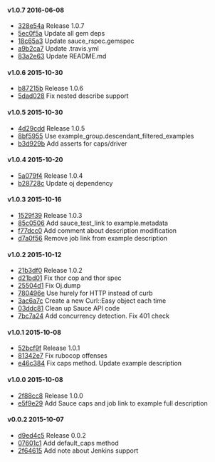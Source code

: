 #### v1.0.7 2016-06-08

- [328e54a](https://github.com/bootstraponline/sauce_rspec/commit/328e54afeb638b0fe78e5fdefdaabc09383c09a0) Release 1.0.7
- [5ec0f5a](https://github.com/bootstraponline/sauce_rspec/commit/5ec0f5ab6f276130da2acb8cf255405422c879e0) Update all gem deps
- [18c65a3](https://github.com/bootstraponline/sauce_rspec/commit/18c65a34c47d5ffb0134a85fe6e5d1404060d1a5) Update sauce_rspec.gemspec
- [a9b2ca7](https://github.com/bootstraponline/sauce_rspec/commit/a9b2ca7a8a24d2cd0311e1ecc13088e1e4d7a4b7) Update .travis.yml
- [83a2e63](https://github.com/bootstraponline/sauce_rspec/commit/83a2e63956e365d8a1e86c3f2f3efcbf6b13b3de) Update README.md


#### v1.0.6 2015-10-30

- [b87215b](https://github.com/bootstraponline/sauce_rspec/commit/b87215b545a12720c27795543cbb189fa236e06c) Release 1.0.6
- [5dad028](https://github.com/bootstraponline/sauce_rspec/commit/5dad028b4c7cf3208cc9f52caa5d40bfea059421) Fix nested describe support


#### v1.0.5 2015-10-30

- [4d29cdd](https://github.com/bootstraponline/sauce_rspec/commit/4d29cdda614ac93b259913f3ca3b75a7a427417d) Release 1.0.5
- [8bf5955](https://github.com/bootstraponline/sauce_rspec/commit/8bf5955c68b9f86b4b602a31b547ef12a41cef19) Use example_group.descendant_filtered_examples
- [b3d929b](https://github.com/bootstraponline/sauce_rspec/commit/b3d929bbff13d9ea5bb91cd5d35b828fa8293ad1) Add asserts for caps/driver


#### v1.0.4 2015-10-20

- [5a079f4](https://github.com/bootstraponline/sauce_rspec/commit/5a079f464ab372b0e134891754ee313f3a5ae4ed) Release 1.0.4
- [b28728c](https://github.com/bootstraponline/sauce_rspec/commit/b28728c698936171cc564bda24258d728cd47dbf) Update oj dependency


#### v1.0.3 2015-10-16

- [1529f39](https://github.com/bootstraponline/sauce_rspec/commit/1529f396f11f73b3a63f921492fd0382867b5a70) Release 1.0.3
- [85c0506](https://github.com/bootstraponline/sauce_rspec/commit/85c050650b8203c0f5e7ec3dd4eed341007cde66) Add sauce_test_link to example.metadata
- [f77dcc0](https://github.com/bootstraponline/sauce_rspec/commit/f77dcc011852a4310a56a181b27540a534760ade) Add comment about description modification
- [d7a0f56](https://github.com/bootstraponline/sauce_rspec/commit/d7a0f56eb7427c52647dd7088b64a84d402208f9) Remove job link from example description


#### v1.0.2 2015-10-12

- [21b3df0](https://github.com/bootstraponline/sauce_rspec/commit/21b3df0b6042fc93a2426522213b0bfdd4902db7) Release 1.0.2
- [d21bd01](https://github.com/bootstraponline/sauce_rspec/commit/d21bd01bafff4cfd8a87469094ad7b53998b9130) Fix thor cop and thor spec
- [25504d1](https://github.com/bootstraponline/sauce_rspec/commit/25504d1d13d3da96445e80c4009083ee43ae34d1) Fix Oj.dump
- [780496e](https://github.com/bootstraponline/sauce_rspec/commit/780496e1547bad10fe55e3bdba7624cfb0f6183a) Use hurely for HTTP instead of curb
- [3ac6a7c](https://github.com/bootstraponline/sauce_rspec/commit/3ac6a7c106bedd8669be4b9b730280c3b9e9fd77) Create a new Curl::Easy object each time
- [03ddc81](https://github.com/bootstraponline/sauce_rspec/commit/03ddc81a6a0a1d5d3b36a61f34210e3ebfcb5d6f) Clean up Sauce API code
- [7bc7a24](https://github.com/bootstraponline/sauce_rspec/commit/7bc7a24a06c60ee874b8f360b87598544d0fe891) Add concurrency detection. Fix 401 check


#### v1.0.1 2015-10-08

- [52bcf9f](https://github.com/bootstraponline/sauce_rspec/commit/52bcf9fd9dc970122a42fb7eb407de2a9ff37db5) Release 1.0.1
- [81342e7](https://github.com/bootstraponline/sauce_rspec/commit/81342e78c43af3cef72d354a98ae0b7dde3779c2) Fix rubocop offenses
- [e46c384](https://github.com/bootstraponline/sauce_rspec/commit/e46c3843342c0f0ff403b256834ac99e42e323b7) Fix caps method. Update example description


#### v1.0.0 2015-10-08

- [2f88cc8](https://github.com/bootstraponline/sauce_rspec/commit/2f88cc8df603b184074d14454a7e96636c4e1114) Release 1.0.0
- [e5f9e29](https://github.com/bootstraponline/sauce_rspec/commit/e5f9e297347124b95b96c17c6f1056d7ebb2775d) Add Sauce caps and job link to example full description


#### v0.0.2 2015-10-07

- [d9ed4c5](https://github.com/bootstraponline/sauce_rspec/commit/d9ed4c5401c4a3917b6cc572ae7032056c655bee) Release 0.0.2
- [07601c1](https://github.com/bootstraponline/sauce_rspec/commit/07601c1175f90e9a3a496c0e0b121c7a44caf11c) Add default_caps method
- [2f64615](https://github.com/bootstraponline/sauce_rspec/commit/2f646150b1a2ba4eaabe49ea3d27ec5c3c2a9106) Add note about Jenkins support